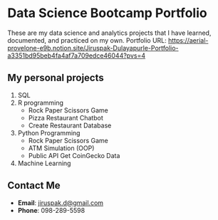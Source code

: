 # Data Science Bootcamp Portfolio
These are my data science and analytics projects that I have learned, documented, and practiced on my own.
Portfolio URL: https://aerial-provelone-e9b.notion.site/Jiruspak-Dulayapurle-Portfolio-a3351bd95beb4fa4af7a709edce46044?pvs=4

## My personal projects

1. SQL
2. R programming
    - Rock Paper Scissors Game
    - Pizza Restaurant Chatbot
    - Create Restaurant Database
3. Python Programming
    - Rock Paper Scissors Game
    - ATM Simulation (OOP)
    - Public API Get CoinGecko Data
4. Machine Learning

## Contact Me
- **Email**: jiruspak.d@gmail.com
- **Phone**: 098-289-5598
